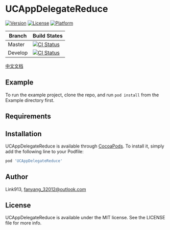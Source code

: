 # UCAppDelegateReduce

[![Version](https://img.shields.io/cocoapods/v/UCAppDelegateReduce.svg?style=flat)](https://cocoapods.org/pods/UCAppDelegateReduce)
[![License](https://img.shields.io/cocoapods/l/UCAppDelegateReduce.svg?style=flat)](https://cocoapods.org/pods/UCAppDelegateReduce)
[![Platform](https://img.shields.io/cocoapods/p/UCAppDelegateReduce.svg?style=flat)](https://cocoapods.org/pods/UCAppDelegateReduce)

| Branch | Build States  |
| --- | ---  |
| Master  |[![CI Status](https://travis-ci.org/TryRuntime/UCAppDelegateReduce.svg?branch=master)](https://travis-ci.org/TryRuntime/UCRuntimeKit)|
| Develop |[![CI Status](https://travis-ci.org/TryRuntime/UCAppDelegateReduce.svg?branch=develop)](https://travis-ci.org/TryRuntime/UCRuntimeKit) |

[中文文档](https://github.com/TryRuntime/UCAppDelegateReduce/blob/master/Document/README_CN.md)

## Example

To run the example project, clone the repo, and run `pod install` from the Example directory first.

## Requirements

## Installation

UCAppDelegateReduce is available through [CocoaPods](https://cocoapods.org). To install
it, simply add the following line to your Podfile:

```ruby
pod 'UCAppDelegateReduce'
```

## Author

Link913, fanyang_32012@outlook.com

## License

UCAppDelegateReduce is available under the MIT license. See the LICENSE file for more info.
